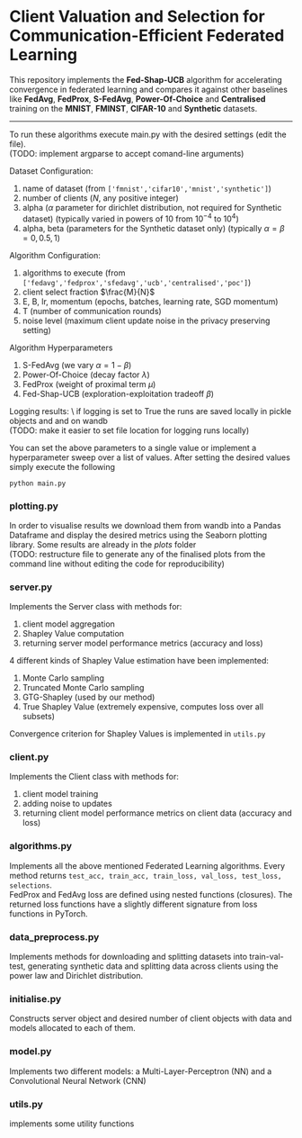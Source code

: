 # Client Valuation and Selection for Communication-Efficient Federated Learning
This repository implements the **Fed-Shap-UCB** algorithm for accelerating convergence in federated learning and compares it against other baselines like **FedAvg**, **FedProx**, **S-FedAvg**, **Power-Of-Choice** and **Centralised** training on the **MNIST**, **FMINST**, **CIFAR-10** and **Synthetic** datasets.

***

To run these algorithms execute main.py with the desired settings (edit the file).\
(TODO: implement argparse to accept comand-line arguments)

Dataset Configuration:
1. name of dataset (from ```['fmnist','cifar10','mnist','synthetic']```)
2. number of clients ($N$, any positive integer)
3. alpha ($\alpha$ parameter for dirichlet distribution, not required for Synthetic dataset) (typically varied in powers of 10 from $10^{-4}$ to $10^4$)
4. alpha, beta (parameters for the Synthetic dataset only) (typically $\alpha = \beta = 0, 0.5, 1$)

Algorithm Configuration:
1. algorithms to execute (from ```['fedavg','fedprox','sfedavg','ucb','centralised','poc']```)
2. client select fraction $\frac{M}{N}$
3. E, B, lr, momentum (epochs, batches, learning rate, SGD momentum)
4. T (number of communication rounds)
5. noise level (maximum client update noise in the privacy preserving setting)

Algorithm Hyperparameters
1. S-FedAvg (we vary $\alpha = 1- \beta$)
2. Power-Of-Choice (decay factor $\lambda$)
3. FedProx (weight of proximal term $\mu$)
4. Fed-Shap-UCB (exploration-exploitation tradeoff $\beta$)

Logging results: \\
if logging is set to True the runs are saved locally in pickle objects and and on wandb \
(TODO: make it easier to set file location for logging runs locally)

You can set the above parameters to a single value or implement a hyperparameter sweep over a list of values. After setting the desired values simply execute the following
```
python main.py
```

### plotting.py
In order to visualise results we download them from wandb into a Pandas Dataframe and display the desired metrics using the Seaborn plotting library. Some results are already in the *plots* folder\
(TODO: restructure file to generate any of the finalised plots from the command line without editing the code for reproducibility)

### server.py
Implements the Server class with methods for:
1. client model aggregation
2. Shapley Value computation
3. returning server model performance metrics (accuracy and loss)

4 different kinds of Shapley Value estimation have been implemented:
1. Monte Carlo sampling
2. Truncated Monte Carlo sampling
3. GTG-Shapley (used by our method)
4. True Shapley Value (extremely expensive, computes loss over all subsets)

Convergence criterion for Shapley Values is implemented in ```utils.py```

### client.py
Implements the Client class with methods for:
1. client model training
2. adding noise to updates
3. returning client model performance metrics on client data (accuracy and loss)

### algorithms.py
Implements all the above mentioned Federated Learning algorithms. Every method returns ```test_acc, train_acc, train_loss, val_loss, test_loss, selections```.\
FedProx and FedAvg loss are defined using nested functions (closures). The returned loss functions have a slightly different signature from loss functions in PyTorch.

### data_preprocess.py
Implements methods for downloading and splitting datasets into train-val-test, generating synthetic data and splitting data across clients using the power law and Dirichlet distribution.

### initialise.py
Constructs server object and desired number of client objects with data and models allocated to each of them.

### model.py
Implements two different models: a Multi-Layer-Perceptron (NN) and a Convolutional Neural Network (CNN)

### utils.py
implements some utility functions

